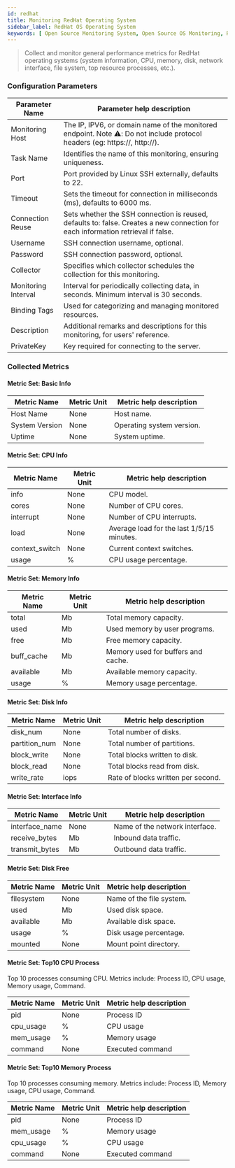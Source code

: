 ```yaml
---
id: redhat
title: Monitoring RedHat Operating System
sidebar_label: RedHat OS Operating System
keywords: [ Open Source Monitoring System, Open Source OS Monitoring, RedHat OS Monitoring ]
---
```


> Collect and monitor general performance metrics for RedHat operating systems (system information, CPU, memory, disk, network interface, file system, top resource processes, etc.).

### Configuration Parameters

|   Parameter Name    |                                                    Parameter help description                                                    |
|---------------------|----------------------------------------------------------------------------------------------------------------------------------|
| Monitoring Host     | The IP, IPV6, or domain name of the monitored endpoint. Note ⚠️: Do not include protocol headers (eg: https://, http://).        |
| Task Name           | Identifies the name of this monitoring, ensuring uniqueness.                                                                     |
| Port                | Port provided by Linux SSH externally, defaults to 22.                                                                           |
| Timeout             | Sets the timeout for connection in milliseconds (ms), defaults to 6000 ms.                                                       |
| Connection Reuse    | Sets whether the SSH connection is reused, defaults to: false. Creates a new connection for each information retrieval if false. |
| Username            | SSH connection username, optional.                                                                                               |
| Password            | SSH connection password, optional.                                                                                               |
| Collector           | Specifies which collector schedules the collection for this monitoring.                                                          |
| Monitoring Interval | Interval for periodically collecting data, in seconds. Minimum interval is 30 seconds.                                           |
| Binding Tags        | Used for categorizing and managing monitored resources.                                                                          |
| Description         | Additional remarks and descriptions for this monitoring, for users' reference.                                                   |
| PrivateKey          | Key required for connecting to the server.                                                                                       |

### Collected Metrics

#### Metric Set: Basic Info

|  Metric Name   | Metric Unit |  Metric help description  |
|----------------|-------------|---------------------------|
| Host Name      | None        | Host name.                |
| System Version | None        | Operating system version. |
| Uptime         | None        | System uptime.            |

#### Metric Set: CPU Info

|  Metric Name   | Metric Unit |          Metric help description          |
|----------------|-------------|-------------------------------------------|
| info           | None        | CPU model.                                |
| cores          | None        | Number of CPU cores.                      |
| interrupt      | None        | Number of CPU interrupts.                 |
| load           | None        | Average load for the last 1/5/15 minutes. |
| context_switch | None        | Current context switches.                 |
| usage          | %           | CPU usage percentage.                     |

#### Metric Set: Memory Info

| Metric Name | Metric Unit |      Metric help description       |
|-------------|-------------|------------------------------------|
| total       | Mb          | Total memory capacity.             |
| used        | Mb          | Used memory by user programs.      |
| free        | Mb          | Free memory capacity.              |
| buff_cache  | Mb          | Memory used for buffers and cache. |
| available   | Mb          | Available memory capacity.         |
| usage       | %           | Memory usage percentage.           |

#### Metric Set: Disk Info

|  Metric Name  | Metric Unit |      Metric help description       |
|---------------|-------------|------------------------------------|
| disk_num      | None        | Total number of disks.             |
| partition_num | None        | Total number of partitions.        |
| block_write   | None        | Total blocks written to disk.      |
| block_read    | None        | Total blocks read from disk.       |
| write_rate    | iops        | Rate of blocks written per second. |

#### Metric Set: Interface Info

|  Metric Name   | Metric Unit |    Metric help description     |
|----------------|-------------|--------------------------------|
| interface_name | None        | Name of the network interface. |
| receive_bytes  | Mb          | Inbound data traffic.          |
| transmit_bytes | Mb          | Outbound data traffic.         |

#### Metric Set: Disk Free

| Metric Name | Metric Unit | Metric help description  |
|-------------|-------------|--------------------------|
| filesystem  | None        | Name of the file system. |
| used        | Mb          | Used disk space.         |
| available   | Mb          | Available disk space.    |
| usage       | %           | Disk usage percentage.   |
| mounted     | None        | Mount point directory.   |

#### Metric Set: Top10 CPU Process

Top 10 processes consuming CPU. Metrics include: Process ID, CPU usage, Memory usage, Command.

| Metric Name | Metric Unit | Metric help description |
|-------------|-------------|-------------------------|
| pid         | None        | Process ID              |
| cpu_usage   | %           | CPU usage               |
| mem_usage   | %           | Memory usage            |
| command     | None        | Executed command        |

#### Metric Set: Top10 Memory Process

Top 10 processes consuming memory. Metrics include: Process ID, Memory usage, CPU usage, Command.

| Metric Name | Metric Unit | Metric help description |
|-------------|-------------|-------------------------|
| pid         | None        | Process ID              |
| mem_usage   | %           | Memory usage            |
| cpu_usage   | %           | CPU usage               |
| command     | None        | Executed command        |
